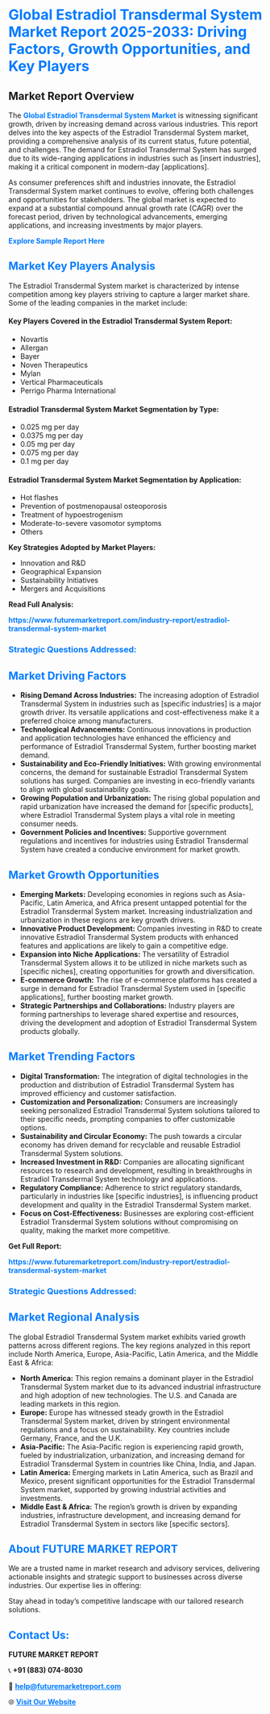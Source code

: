 <h1 style="color: #007BFF;">Global Estradiol Transdermal System Market Report 2025-2033: Driving Factors, Growth Opportunities, and Key Players</h1>

<section id="overview">
<h2>Market Report Overview</h2>
<p>The <a href="https://www.futuremarketreport.com/industry-report/estradiol-transdermal-system-market" style="color: #007BFF; text-decoration: none;"><strong>Global Estradiol Transdermal System Market</strong></a> is witnessing significant growth, driven by increasing demand across various industries. This report delves into the key aspects of the Estradiol Transdermal System market, providing a comprehensive analysis of its current status, future potential, and challenges. The demand for Estradiol Transdermal System has surged due to its wide-ranging applications in industries such as [insert industries], making it a critical component in modern-day [applications].</p>
<p>As consumer preferences shift and industries innovate, the Estradiol Transdermal System market continues to evolve, offering both challenges and opportunities for stakeholders. The global market is expected to expand at a substantial compound annual growth rate (CAGR) over the forecast period, driven by technological advancements, emerging applications, and increasing investments by major players.</p>
</section>

<section id="overview">
<p><a href="https://www.futuremarketreport.com/request-sample/reportId=92558" style="color: #007BFF; text-decoration: none;"><strong>Explore Sample Report Here</strong></a></p>
</section>

<section id="key-players">
<h2 style="color: #007BFF;">Market Key Players Analysis</h2>
<p>The Estradiol Transdermal System market is characterized by intense competition among key players striving to capture a larger market share. Some of the leading companies in the market include:</p>
<h4>Key Players Covered in the Estradiol Transdermal System Report:</h4>
<ul><li>Novartis</li><li>Allergan</li><li>Bayer</li><li>Noven Therapeutics</li><li>Mylan</li><li>Vertical Pharmaceuticals</li><li>Perrigo Pharma International</li></ul>
<h4>Estradiol Transdermal System Market Segmentation by Type:</h4>
<ul><li>0.025 mg per day</li><li>0.0375 mg per day</li><li>0.05 mg per day</li><li>0.075 mg per day</li><li>0.1 mg per day</li></ul>

<h4>Estradiol Transdermal System Market Segmentation by Application:</h4>
<ul><li>Hot flashes</li><li>Prevention of postmenopausal osteoporosis</li><li>Treatment of hypoestrogenism</li><li>Moderate-to-severe vasomotor symptoms</li><li>Others</li></ul>
<p><strong>Key Strategies Adopted by Market Players:</strong></p>
<ul>
<li>Innovation and R&D</li>
<li>Geographical Expansion</li>
<li>Sustainability Initiatives</li>
<li>Mergers and Acquisitions</li>
</ul>
</section>

<section>
<p><strong>Read Full Analysis: </strong></p><a href="https://www.futuremarketreport.com/industry-report/estradiol-transdermal-system-market" style="color: #007BFF; text-decoration: none;"><strong>https://www.futuremarketreport.com/industry-report/estradiol-transdermal-system-market</strong></a>
<h3 style="color: #007BFF;">Strategic Questions Addressed:</h3>
</section>

<section id="driving-factors">
<h2 style="color: #007BFF;">Market Driving Factors</h2>
<ul>
<li><strong>Rising Demand Across Industries:</strong> The increasing adoption of Estradiol Transdermal System in industries such as [specific industries] is a major growth driver. Its versatile applications and cost-effectiveness make it a preferred choice among manufacturers.</li>
<li><strong>Technological Advancements:</strong> Continuous innovations in production and application technologies have enhanced the efficiency and performance of Estradiol Transdermal System, further boosting market demand.</li>
<li><strong>Sustainability and Eco-Friendly Initiatives:</strong> With growing environmental concerns, the demand for sustainable Estradiol Transdermal System solutions has surged. Companies are investing in eco-friendly variants to align with global sustainability goals.</li>
<li><strong>Growing Population and Urbanization:</strong> The rising global population and rapid urbanization have increased the demand for [specific products], where Estradiol Transdermal System plays a vital role in meeting consumer needs.</li>
<li><strong>Government Policies and Incentives:</strong> Supportive government regulations and incentives for industries using Estradiol Transdermal System have created a conducive environment for market growth.</li>
</ul>
</section>

<section id="growth-opportunities">
<h2 style="color: #007BFF;">Market Growth Opportunities</h2>
<ul>
<li><strong>Emerging Markets:</strong> Developing economies in regions such as Asia-Pacific, Latin America, and Africa present untapped potential for the Estradiol Transdermal System market. Increasing industrialization and urbanization in these regions are key growth drivers.</li>
<li><strong>Innovative Product Development:</strong> Companies investing in R&D to create innovative Estradiol Transdermal System products with enhanced features and applications are likely to gain a competitive edge.</li>
<li><strong>Expansion into Niche Applications:</strong> The versatility of Estradiol Transdermal System allows it to be utilized in niche markets such as [specific niches], creating opportunities for growth and diversification.</li>
<li><strong>E-commerce Growth:</strong> The rise of e-commerce platforms has created a surge in demand for Estradiol Transdermal System used in [specific applications], further boosting market growth.</li>
<li><strong>Strategic Partnerships and Collaborations:</strong> Industry players are forming partnerships to leverage shared expertise and resources, driving the development and adoption of Estradiol Transdermal System products globally.</li>
</ul>
</section>

<section id="trending-factors">
<h2 style="color: #007BFF;">Market Trending Factors</h2>
<ul>
<li><strong>Digital Transformation:</strong> The integration of digital technologies in the production and distribution of Estradiol Transdermal System has improved efficiency and customer satisfaction.</li>
<li><strong>Customization and Personalization:</strong> Consumers are increasingly seeking personalized Estradiol Transdermal System solutions tailored to their specific needs, prompting companies to offer customizable options.</li>
<li><strong>Sustainability and Circular Economy:</strong> The push towards a circular economy has driven demand for recyclable and reusable Estradiol Transdermal System solutions.</li>
<li><strong>Increased Investment in R&D:</strong> Companies are allocating significant resources to research and development, resulting in breakthroughs in Estradiol Transdermal System technology and applications.</li>
<li><strong>Regulatory Compliance:</strong> Adherence to strict regulatory standards, particularly in industries like [specific industries], is influencing product development and quality in the Estradiol Transdermal System market.</li>
<li><strong>Focus on Cost-Effectiveness:</strong> Businesses are exploring cost-efficient Estradiol Transdermal System solutions without compromising on quality, making the market more competitive.</li>
</ul>
</section>

<section>
<p><strong>Get Full Report: </strong></p><a href="https://www.futuremarketreport.com/industry-report/estradiol-transdermal-system-market" style="color: #007BFF; text-decoration: none;"><strong>https://www.futuremarketreport.com/industry-report/estradiol-transdermal-system-market</strong></a>
<h3 style="color: #007BFF;">Strategic Questions Addressed:</h3>
</section>


<section id="regional-analysis">
<h2 style="color: #007BFF;">Market Regional Analysis</h2>
<p>The global Estradiol Transdermal System market exhibits varied growth patterns across different regions. The key regions analyzed in this report include North America, Europe, Asia-Pacific, Latin America, and the Middle East & Africa:</p>
<ul>
<li><strong>North America:</strong> This region remains a dominant player in the Estradiol Transdermal System market due to its advanced industrial infrastructure and high adoption of new technologies. The U.S. and Canada are leading markets in this region.</li>
<li><strong>Europe:</strong> Europe has witnessed steady growth in the Estradiol Transdermal System market, driven by stringent environmental regulations and a focus on sustainability. Key countries include Germany, France, and the U.K.</li>
<li><strong>Asia-Pacific:</strong> The Asia-Pacific region is experiencing rapid growth, fueled by industrialization, urbanization, and increasing demand for Estradiol Transdermal System in countries like China, India, and Japan.</li>
<li><strong>Latin America:</strong> Emerging markets in Latin America, such as Brazil and Mexico, present significant opportunities for the Estradiol Transdermal System market, supported by growing industrial activities and investments.</li>
<li><strong>Middle East & Africa:</strong> The region’s growth is driven by expanding industries, infrastructure development, and increasing demand for Estradiol Transdermal System in sectors like [specific sectors].</li>
</ul>
</section>

<footer>
<h2 style="color: #007BFF;">About FUTURE MARKET REPORT</h2>
<p>We are a trusted name in market research and advisory services, delivering actionable insights and strategic support to businesses across diverse industries. Our expertise lies in offering:</p>

<p>Stay ahead in today’s competitive landscape with our tailored research solutions.</p>

<h2 style="color: #007BFF;">Contact Us:</h2>
<p><strong>FUTURE MARKET REPORT</strong></p>
<p>📞 <strong>+91 (883) 074-8030</strong></p>
<p>📧 <strong><a href="mailto:help@futuremarketreport.com" style="color: #007BFF;">help@futuremarketreport.com</a></strong></p>
<p>🌐 <strong><a href="https://www.futuremarketreport.com/" style="color: #007BFF;">Visit Our Website</a></strong></p>
</footer>
